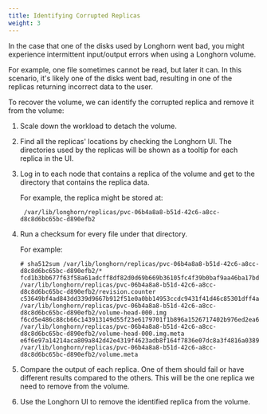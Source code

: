```yaml
---
title: Identifying Corrupted Replicas
weight: 3
---
```


In the case that one of the disks used by Longhorn went bad, you might experience intermittent input/output errors when using a Longhorn volume. 

For example, one file sometimes cannot be read, but later it can. In this scenario, it's likely one of the disks went bad, resulting in one of the replicas returning incorrect data to the user.

To recover the volume, we can identify the corrupted replica and remove it from the volume:

1. Scale down the workload to detach the volume.
2. Find all the replicas' locations by checking the Longhorn UI. The directories used by the replicas will be shown as a tooltip for each replica in the UI.
3. Log in to each node that contains a replica of the volume and get to the directory that contains the replica data.

    For example, the replica might be stored at:
   
        /var/lib/longhorn/replicas/pvc-06b4a8a8-b51d-42c6-a8cc-d8c8d6bc65bc-d890efb2
4. Run a checksum for every file under that directory.

    For example:
    
    ```
    # sha512sum /var/lib/longhorn/replicas/pvc-06b4a8a8-b51d-42c6-a8cc-d8c8d6bc65bc-d890efb2/*
    fcd1b3bb677f63f58a61adcff8df82d0d69b669b36105fc4f39b0baf9aa46ba17bd47a7595336295ef807769a12583d06a8efb6562c093574be7d14ea4d6e5f4  /var/lib/longhorn/replicas/pvc-06b4a8a8-b51d-42c6-a8cc-d8c8d6bc65bc-d890efb2/revision.counter
    c53649bf4ad843dd339d9667b912f51e0a0bb14953ccdc9431f41d46c85301dff4a021a50a0bf431a931a43b16ede5b71057ccadad6cf37a54b2537e696f4780  /var/lib/longhorn/replicas/pvc-06b4a8a8-b51d-42c6-a8cc-d8c8d6bc65bc-d890efb2/volume-head-000.img
    f6cd5e486c88cb66c143913149d55f23e6179701f1b896a1526717402b976ed2ea68fc969caeb120845f016275e0a9a5b319950ae5449837e578665e2ffa82d0  /var/lib/longhorn/replicas/pvc-06b4a8a8-b51d-42c6-a8cc-d8c8d6bc65bc-d890efb2/volume-head-000.img.meta
    e6f6e97a14214aca809a842d42e4319f4623adb8f164f7836e07dc8a3f4816a0389b67c45f7b0d9f833d50a731ae6c4670ba1956833f1feb974d2d12421b03f7  /var/lib/longhorn/replicas/pvc-06b4a8a8-b51d-42c6-a8cc-d8c8d6bc65bc-d890efb2/volume.meta
    ```

5. Compare the output of each replica. One of them should fail or have different results compared to the others. This will be the one replica we need to remove from the volume.
6. Use the Longhorn UI to remove the identified replica from the volume.